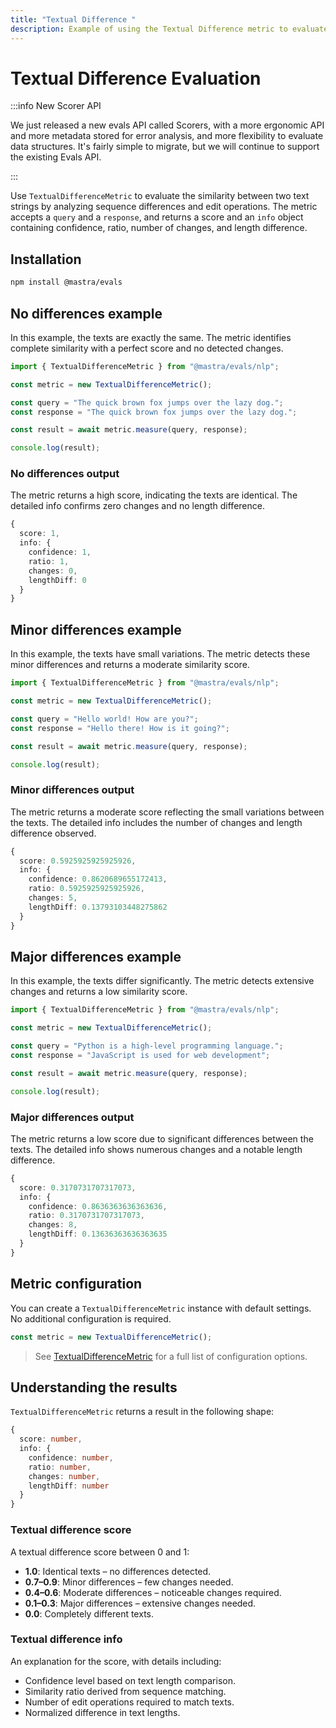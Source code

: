 ```yaml
---
title: "Textual Difference "
description: Example of using the Textual Difference metric to evaluate similarity between text strings by analyzing sequence differences and changes.
---
```


# Textual Difference Evaluation

:::info New Scorer API

We just released a new evals API called Scorers, with a more ergonomic API and more metadata stored for error analysis, and more flexibility to evaluate data structures. It's fairly simple to migrate, but we will continue to support the existing Evals API.

:::

Use `TextualDifferenceMetric` to evaluate the similarity between two text strings by analyzing sequence differences and edit operations. The metric accepts a `query` and a `response`, and returns a score and an `info` object containing confidence, ratio, number of changes, and length difference.

## Installation

```bash copy
npm install @mastra/evals
```

## No differences example

In this example, the texts are exactly the same. The metric identifies complete similarity with a perfect score and no detected changes.

```typescript filename="src/example-no-differences.ts" showLineNumbers copy
import { TextualDifferenceMetric } from "@mastra/evals/nlp";

const metric = new TextualDifferenceMetric();

const query = "The quick brown fox jumps over the lazy dog.";
const response = "The quick brown fox jumps over the lazy dog.";

const result = await metric.measure(query, response);

console.log(result);
```

### No differences output

The metric returns a high score, indicating the texts are identical. The detailed info confirms zero changes and no length difference.

```typescript
{
  score: 1,
  info: {
    confidence: 1,
    ratio: 1,
    changes: 0,
    lengthDiff: 0
  }
}
```

## Minor differences example

In this example, the texts have small variations. The metric detects these minor differences and returns a moderate similarity score.

```typescript filename="src/example-minor-differences.ts" showLineNumbers copy
import { TextualDifferenceMetric } from "@mastra/evals/nlp";

const metric = new TextualDifferenceMetric();

const query = "Hello world! How are you?";
const response = "Hello there! How is it going?";

const result = await metric.measure(query, response);

console.log(result);
```

### Minor differences output

The metric returns a moderate score reflecting the small variations between the texts. The detailed info includes the number of changes and length difference observed.

```typescript
{
  score: 0.5925925925925926,
  info: {
    confidence: 0.8620689655172413,
    ratio: 0.5925925925925926,
    changes: 5,
    lengthDiff: 0.13793103448275862
  }
}
```

## Major differences example

In this example, the texts differ significantly. The metric detects extensive changes and returns a low similarity score.

```typescript filename="src/example-major-differences.ts" showLineNumbers copy
import { TextualDifferenceMetric } from "@mastra/evals/nlp";

const metric = new TextualDifferenceMetric();

const query = "Python is a high-level programming language.";
const response = "JavaScript is used for web development";

const result = await metric.measure(query, response);

console.log(result);
```

### Major differences output

The metric returns a low score due to significant differences between the texts. The detailed info shows numerous changes and a notable length difference.

```typescript
{
  score: 0.3170731707317073,
  info: {
    confidence: 0.8636363636363636,
    ratio: 0.3170731707317073,
    changes: 8,
    lengthDiff: 0.13636363636363635
  }
}
```

## Metric configuration

You can create a `TextualDifferenceMetric` instance with default settings. No additional configuration is required.

```typescript
const metric = new TextualDifferenceMetric();
```

> See [TextualDifferenceMetric](/docs/reference/evals/textual-difference) for a full list of configuration options.

## Understanding the results

`TextualDifferenceMetric` returns a result in the following shape:

```typescript
{
  score: number,
  info: {
    confidence: number,
    ratio: number,
    changes: number,
    lengthDiff: number
  }
}
```

### Textual difference score

A textual difference score between 0 and 1:

- **1.0**: Identical texts – no differences detected.
- **0.7–0.9**: Minor differences – few changes needed.
- **0.4–0.6**: Moderate differences – noticeable changes required.
- **0.1–0.3**: Major differences – extensive changes needed.
- **0.0**: Completely different texts.

### Textual difference info

An explanation for the score, with details including:

- Confidence level based on text length comparison.
- Similarity ratio derived from sequence matching.
- Number of edit operations required to match texts.
- Normalized difference in text lengths.

<GithubLink
  outdated={true}
  marginTop='mt-16'
  link="https://github.com/mastra-ai/mastra/blob/main/examples/basics/evals/textual-difference"
/>
